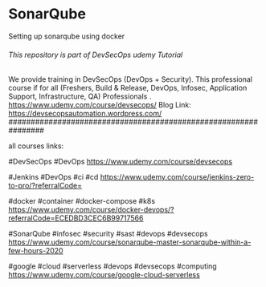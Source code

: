 # SonarQube
Setting up sonarqube using docker

###### This repository is part of DevSecOps udemy Tutorial ######
We provide training in DevSecOps (DevOps + Security).
This professional course if for all (Freshers, Build & Release, DevOps, Infosec, Application Support, Infrastructure, QA) Professionals .
https://www.udemy.com/course/devsecops/
Blog Link: https://devsecopsautomation.wordpress.com/
################################################################


all courses links:

#DevSecOps #DevOps https://www.udemy.com/course/devsecops

#Jenkins #DevOps #ci #cd https://www.udemy.com/course/jenkins-zero-to-pro/?referralCode=

#docker #container #docker-compose #k8s https://www.udemy.com/course/docker-devops/?referralCode=ECEDBD3CEC6B99717566

#SonarQube #infosec #security #sast #devops #devsecops https://www.udemy.com/course/sonarqube-master-sonarqube-within-a-few-hours-2020

#google #cloud #serverless #devops #devsecops #computing https://www.udemy.com/course/google-cloud-serverless
